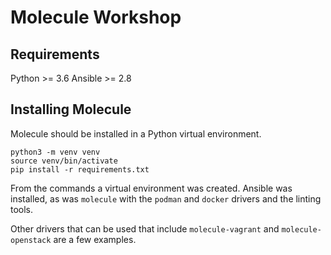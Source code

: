 # Molecule Workshop

## Requirements

Python >= 3.6
Ansible >= 2.8

## Installing Molecule

Molecule should be installed in a Python virtual environment.

```console
python3 -m venv venv
source venv/bin/activate
pip install -r requirements.txt
```

From the commands a virtual environment was created. Ansible was installed, as was
`molecule` with the `podman` and `docker` drivers and the linting tools.

Other drivers that can be used that include `molecule-vagrant` and `molecule-openstack`
are a few examples.
